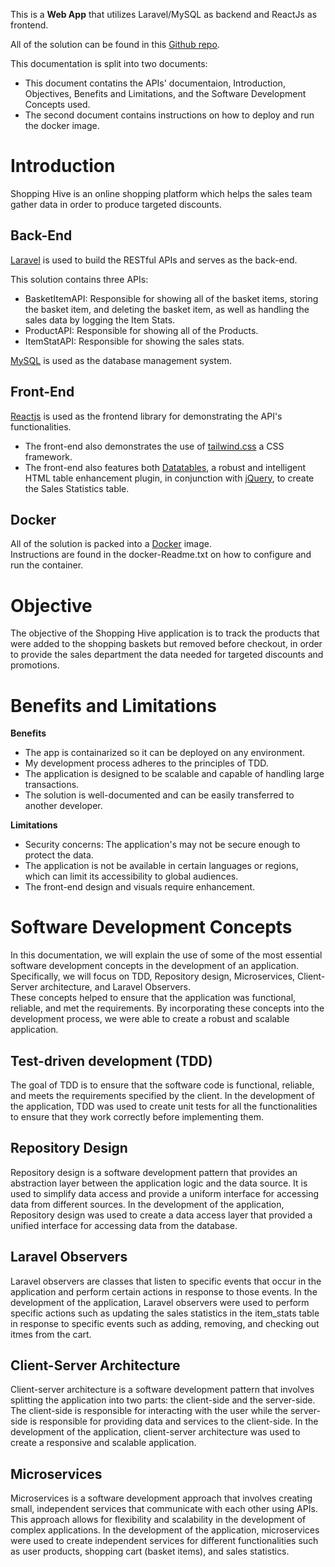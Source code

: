 This is a **Web App** that utilizes Laravel/MySQL as backend and ReactJs as frontend.

All of the solution can be found in this [Github repo](https://github.com/madewithlove/technical-assignment-full-stack-engineer-mghossain/tree/master).

This documentation is split into two documents:
- This document contatins the APIs' documentaion, Introduction, Objectives, Benefits and Limitations, and the Software Development Concepts used.
- The second document contains instructions on how to deploy and run the docker image.

# Introduction
Shopping Hive is an online shopping platform which helps the sales team gather data in order to produce targeted discounts.

## Back-End
[Laravel](https://laravel.com/) is used to build the RESTful APIs and serves as the back-end.

This solution contains three APIs:
- BasketItemAPI: Responsible for showing all of the basket items, storing the basket item, and deleting the basket item, as well as handling the sales data by logging the Item Stats.
- ProductAPI: Responsible for showing all of the Products.
- ItemStatAPI: Responsible for showing the sales stats.

[MySQL](https://www.mysql.com/) is used as the database management system.

## Front-End
[Reactjs](https://reactjs.org/is) is used as the frontend library for demonstrating the API's functionalities.
- The front-end also demonstrates the use of [tailwind.css](https://tailwindcss.com/) a CSS framework.
- The front-end also features both [Datatables](https://datatables.net/), a robust and intelligent HTML table enhancement plugin, in conjunction with [jQuery](https://jquery.com/), to create the Sales Statistics table.

## Docker
All of the solution is packed into a [Docker](https://docs.docker.com/) image.
<br>Instructions are found in the docker-Readme.txt on how to configure and run the container.

# Objective
The objective of the Shopping Hive application is to track the products that were added to the shopping baskets but removed before checkout, in order to provide the sales department the data needed for targeted discounts and promotions.

# Benefits and Limitations
**Benefits**
- The app is containarized so it can be deployed on any environment.
- My development process adheres to the principles of TDD.
- The application is designed to be scalable and capable of handling large transactions.
- The solution is well-documented and can be easily transferred to another developer.

**Limitations**
- Security concerns: The application's may not be secure enough to protect the data.
- The application is not be available in certain languages or regions, which can limit its accessibility to global audiences.
- The front-end design and visuals require enhancement.

# Software Development Concepts
In this documentation, we will explain the use of some of the most essential software development concepts in the development of an application.
Specifically, we will focus on TDD, Repository design, Microservices, Client-Server architecture, and Laravel Observers.
<br>These concepts helped to ensure that the application was functional, reliable, and met the requirements. By incorporating these concepts into the development process, we were able to create a robust and scalable application.

## Test-driven development (TDD)
 The goal of TDD is to ensure that the software code is functional, reliable, and meets the requirements specified by the client. In the development of the application, TDD was used to create unit tests for all the functionalities to ensure that they work correctly before implementing them.

## Repository Design
Repository design is a software development pattern that provides an abstraction layer between the application logic and the data source. It is used to simplify data access and provide a uniform interface for accessing data from different sources. In the development of the application, Repository design was used to create a data access layer that provided a unified interface for accessing data from the database.

## Laravel Observers
Laravel observers are classes that listen to specific events that occur in the application and perform certain actions in response to those events. In the development of the application, Laravel observers were used to perform specific actions such as updating the sales statistics in the item_stats table in response to specific events such as adding, removing, and checking out itmes from the cart.

## Client-Server Architecture
Client-server architecture is a software development pattern that involves splitting the application into two parts: the client-side and the server-side. The client-side is responsible for interacting with the user while the server-side is responsible for providing data and services to the client-side. In the development of the application, client-server architecture was used to create a responsive and scalable application.

## Microservices
Microservices is a software development approach that involves creating small, independent services that communicate with each other using APIs. This approach allows for flexibility and scalability in the development of complex applications. In the development of the application, microservices were used to create independent services for different functionalities such as user products, shopping cart (basket items), and sales statistics.